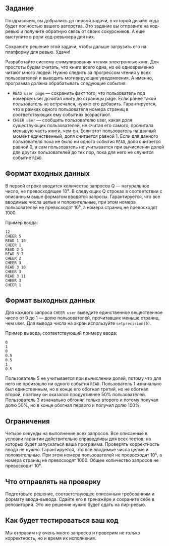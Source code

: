 ## Задание

Поздравляем, вы добрались до первой задачи, в которой дизайн кода будет полностью вашего авторства. Это задание вы отправите на код-ревью и получите обратную связь от своих сокурсников. А ещё выступите в роли код-ревьюера для них.

Сохраните решение этой задачи, чтобы дальше загрузить его на платформу для ревью. Удачи!

Разработайте систему стимулирования чтения электронных книг. Для простоты будем считать, что книга всего одна, но её одновременно читают много людей. Нужно следить за прогрессом чтения у всех пользователей и выводить мотивирующие уведомления. А именно, программа должна обрабатывать следующие события:

* `READ user page` — сохранить факт того, что пользователь под номером user дочитал книгу до страницы page. Если ранее такой пользователь не встречался, нужно его добавить. Гарантируется, что в рамках одного пользователя номера страниц в соответствующих ему событиях возрастают.
* `CHEER user` — сообщить пользователю user, какая доля существующих пользователей, не считая его самого, прочитала меньшую часть книги, чем он. Если этот пользователь на данный момент единственный, доля считается равной 1. Если для данного пользователя пока не было ни одного события `READ`, доля считается равной 0, а сам пользователь не учитывается при вычислении долей для других пользователей до тех пор, пока для него не случится событие `READ`.

## Формат входных данных

В первой строке вводится количество запросов Q — натуральное число, не превосходящее 10⁶. В следующих Q строках в соответствии с описанным выше форматом вводятся запросы. Гарантируется, что все вводимые числа целые и положительные, при этом номера пользователей не превосходят 10⁵, а номера страниц не превосходят 1000.

Пример ввода:

```
12
CHEER 5
READ 1 10
CHEER 1
READ 2 5
READ 3 7
CHEER 2
CHEER 3
READ 3 10
CHEER 3
READ 3 11
CHEER 3
CHEER 1
```

## Формат выходных данных

Для каждого запроса `CHEER user` выведите единственное вещественное число от 0 до 1 — долю пользователей, прочитавших меньше страниц, чем user. Для вывода числа на экран используйте `setprecision(6)`.

Пример вывода, соответствующий примеру ввода:

```
0
1
0
0.5
0.5
1
0.5
```

Пользователь 5 не учитывается при вычислении долей, потому что для него не произошло ни одного события `READ`. Пользователь 1 изначально был единственным, но в конце его обогнал третий, но не обогнал второй, поэтому он оказался продуктивнее 50% пользователей. Пользователь 3 изначально обгонял только второго и потому получал долю 50%, но в конце обогнал первого и получил долю 100%.

## Ограничения

Четыре секунды на выполнение всех запросов. Все описанные в условии гарантии действительно справедливы для всех тестов, на которых будет запускаться ваша программа. Проверять корректность ввода не нужно. Гарантируется, что все вводимые числа целые и положительные. При этом номера пользователей не превосходят 10⁵, а номера страниц не превосходят 1000. Общее количество запросов не превосходит 10⁶.

## Что отправлять на проверку

Подготовьте решение, соответствующее описанным требованиям и формату ввода-вывода. Сдайте его в тренажёре и сохраните себе в репозиторий. Это же решение нужно будет сдать на пир-ревью.

## Как будет тестироваться ваш код

Мы отправим ну очень много запросов и проверим не только корректность, но и время их исполнения.
